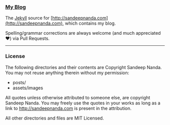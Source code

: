 ### [My Blog](http://sandeepnanda.com)

The [Jekyll](http://jekyllrb.com/) source for [http://sandeepnanda.com](http://sandeepnanda.com), which contains my blog.

Spelling/grammar corrections are always welcome (and much appreciated :heart:) via Pull Requests.

---

### License
The following directories and their contents are Copyright Sandeep Nanda. You may not reuse anything therein without my permission:

- posts/
- assets/images

All quotes unless otherwise attributed to someone else, are copyright Sandeep Nanda.
You may freely use the quotes in your works as long as a link to http://sandeepnanda.com is present in the attribution.

All other directories and files are MIT Licensed.
